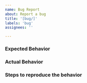 ```yaml
---
name: Bug Report
about: Report a bug
title: '[bug/]'
labels: 'bug'
assignees: ''

---
```


### Expected Behavior

### Actual Behavior

### Steps to reproduce the behavior
